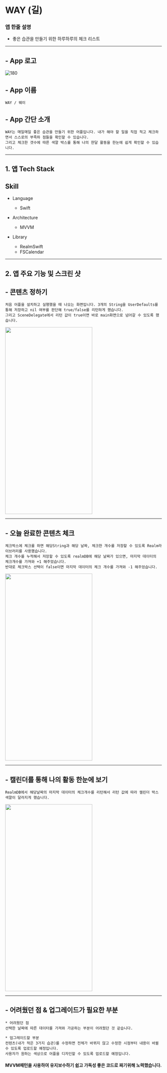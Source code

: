 # WAY (길)

### 앱 한줄 설명 
- 좋은 습관을 만들기 위한 하루하루의 체크 리스트

----------------------

## - App 로고
![180](https://user-images.githubusercontent.com/88191880/160760125-c218ed20-391e-427f-8646-afafd16fb1a9.png)

## - App 이름
    WAY / 웨이

## - App 간단 소개
    WAY는 매일매일 좋은 습관을 만들기 위한 어플입니다. 내가 해야 할 일을 직접 적고 체크하면서 스스로의 부족하 점들을 확인할 수 있습니다.
    그리고 체크한 갯수에 따른 색깔 박스를 통해 나의 한달 활동을 한눈에 쉽게 확인할 수 있습니다.

------------------------

## 1. 앱 Tech Stack

## Skill

- Language
    - Swift

- Architecture
    - MVVM

- Library
    - RealmSwift
    - FSCalendar

-------------------------------

## 2. 앱 주요 기능 및 스크린 샷
## - 콘텐츠 정하기 
    처음 어플을 설치하고 실행했을 때 나오는 화면입니다. 3개의 String을 UserDefaults를 통해 저장하고 nil 여부를 판단해 true/false를 리턴하게 했습니다.
    그리고 SceneDelegate에서 리턴 값이 true이면 바로 main화면으로 넘어갈 수 있도록 했습니다.
<img src="https://user-images.githubusercontent.com/88191880/160760219-b0297c5f-b6cd-4291-8783-16ab7a07f113.png" width="280" height="600"/>

--------------------------------

## - 오늘 완료한 콘텐츠 체크
    체크박스에 체크를 하면 해당String과 해당 날짜, 체크한 개수를 저장할 수 있도록 Realm라이브러리를 사용했습니다.
    체크 개수를 누적해서 저장할 수 있도록 realmDB에 해당 날짜가 있으면, 마지막 데이터의 체크개수를 가져와 +1 해주었습니다.
    반대로 체크박스 선택이 false이면 마지막 데이터의 체크 개수를 가져와 -1 해주었습니다.
<img src="https://user-images.githubusercontent.com/88191880/160760383-0c0ba80c-688a-493e-861a-10c1f3441ddb.png" width="280" height="600"/>

-------------------------------

## - 캘린더를 통해 나의 활동 한눈에 보기
    RealmDB에서 해당날짜의 마지막 데이터의 체크개수를 리턴해서 리턴 값에 따라 캘린더 박스 색깔이 달라지게 했습니다.
<img src="https://user-images.githubusercontent.com/88191880/160760452-2e41eb8a-ed0d-4bb8-8739-e1ddff703d05.png" width="280" height="600"/>

----------------------------------

## - 어려웠던 점 & 업그레이드가 필요한 부분
    * 어려웠던 점
    선택한 날짜에 따른 데이터를 가져와 가공하는 부분이 어려웠던 것 같습니다. 
    
    * 업그레이드할 부분
    컨텐츠(내가 적은 3가지 습관)를 수정하면 전체가 바뀌지 않고 수정한 시점부터 내용이 바뀔 수 있도록 업로드할 예정입니다.
    사용자가 원하는 색상으로 어플을 디자인할 수 있도록 업로드할 예정입니다.
    
  #### MVVM패턴을 사용하여 유지보수하기 쉽고 가독성 좋은 코드로 짜기위해 노력했습니다.
